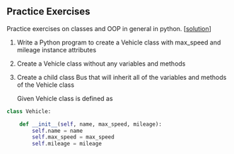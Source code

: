 ## Practice Exercises
Practice exercises on classes and OOP in general in python. [[solution](./0-class.py)]

1. Write a Python program to create a Vehicle class with max_speed and mileage instance attributes
2. Create a Vehicle class without any variables and methods
3. Create a child class Bus that will inherit all of the variables and methods of the Vehicle class

    Given Vehicle class is defined as

```python
class Vehicle:

    def __init__(self, name, max_speed, mileage):
        self.name = name
        self.max_speed = max_speed
        self.mileage = mileage
```

